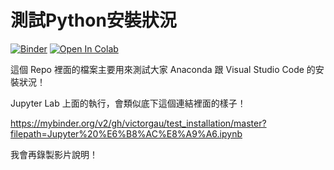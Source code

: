 # 測試Python安裝狀況

[![Binder](https://mybinder.org/badge_logo.svg)](https://mybinder.org/v2/gh/victorgau/test_installation/master)
[![Open In Colab](https://colab.research.google.com/assets/colab-badge.svg)](https://colab.research.google.com/github/victorgau/test_installation/)

這個 Repo 裡面的檔案主要用來測試大家 Anaconda 跟 Visual Studio Code 的安裝狀況！

Jupyter Lab 上面的執行，會類似底下這個連結裡面的樣子！

https://mybinder.org/v2/gh/victorgau/test_installation/master?filepath=Jupyter%20%E6%B8%AC%E8%A9%A6.ipynb

我會再錄製影片說明！